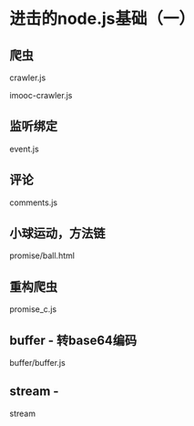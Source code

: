 	

进击的node.js基础（一）
======

## 爬虫
crawler.js

imooc-crawler.js



## 监听绑定

event.js



## 评论
comments.js



## 小球运动，方法链
promise/ball.html



## 重构爬虫
promise_c.js



## buffer - 转base64编码
buffer/buffer.js



## stream - 
stream